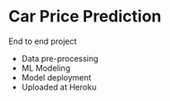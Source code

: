 # Car Price Prediction

End to end project 

- Data pre-processing 
- ML Modeling 
- Model deployment 
- Uploaded at Heroku  